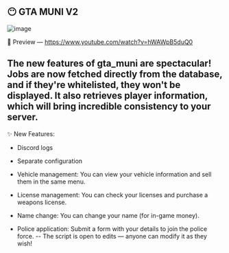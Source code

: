 ## 😶 GTA MUNI V2

![image](https://i.imgur.com/zxcZQsF.png)

🍎 Preview — https://www.youtube.com/watch?v=hWAWpB5duQ0

The new features of gta_muni are spectacular! Jobs are now fetched directly from the database, and if they're whitelisted, they won't be displayed. It also retrieves player information, which will bring incredible consistency to your server.
--
✨ New Features:

- Discord logs

- Separate configuration

- Vehicle management:
You can view your vehicle information and sell them in the same menu.

- License management:
You can check your licenses and purchase a weapons license.

- Name change:
You can change your name (for in-game money).

- Police application:
Submit a form with your details to join the police force.
--
The script is open to edits — anyone can modify it as they wish!

